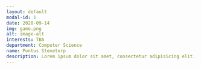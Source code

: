 ```yaml
---
layout: default
modal-id: 1
date: 2020-09-14
img: game.png
alt: image-alt
interests: TBA
department: Computer Science
name: Pontus Stenetorp
description: Lorem ipsum dolor sit amet, consectetur adipisicing elit. Mollitia neque assumenda ipsam nihil, molestias magnam, recusandae quos quis inventore quisquam velit asperiores, vitae? Reprehenderit soluta, eos quod consequuntur itaque. Nam.
---
```

